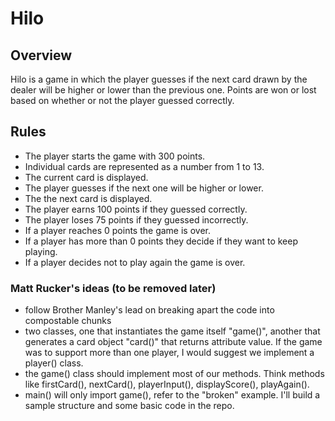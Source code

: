 # Hilo

## Overview
Hilo is a game in which the player guesses if the next card drawn by the dealer will be higher or lower than the previous one. Points are won or lost based on whether or not the player guessed correctly.

## Rules
- The player starts the game with 300 points.
- Individual cards are represented as a number from 1 to 13.
- The current card is displayed.
- The player guesses if the next one will be higher or lower.
- The the next card is displayed.
- The player earns 100 points if they guessed correctly.
- The player loses 75 points if they guessed incorrectly.
- If a player reaches 0 points the game is over.
- If a player has more than 0 points they decide if they want to keep playing.
- If a player decides not to play again the game is over.

### Matt Rucker's ideas (to be removed later)
- follow Brother Manley's lead on breaking apart the code into compostable chunks
- two classes, one that instantiates the game itself "game()", another that generates a card object "card()" that returns attribute value. If the game was to support more than one player, I would suggest we implement a player() class.
- the game() class should implement most of our methods. Think methods like firstCard(), nextCard(), playerInput(), displayScore(), playAgain(). 
- main() will only import game(), refer to the "broken" example. I'll build a sample structure and some basic code in the repo.